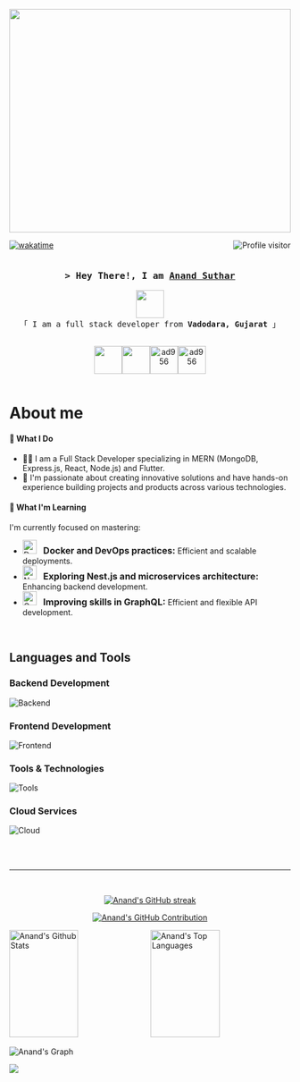 <p align="center">
  <a href="https://github.com/ad956"><img height="400px" width="100%" src="https://user-images.githubusercontent.com/74038190/225813708-98b745f2-7d22-48cf-9150-083f1b00d6c9.gif"></a>
</p>

[![wakatime](https://wakatime.com/badge/user/018ca6f5-ed20-4167-a56f-0ceefd84c7d0.svg)](https://wakatime.com/@018ca6f5-ed20-4167-a56f-0ceefd84c7d0)
<a href="https://komarev.com/ghpvc/?username=ad956">
  <img align="right" src="https://komarev.com/ghpvc/?username=ad956&color=blueviolet&style=plastic&label=Visitors" alt="Profile visitor" />
</a>
<!-- Intro  -->
<div style="display: flex; flex-wrap: wrap; justify-content: center; align-items: center; text-align: center;">
    <div style="flex: 1; min-width: 300px;">
        <h3>
            <samp>&gt; Hey There!, I am
                <b><a target="_blank" href="https://github.com/ad956">Anand Suthar</a></b>
            </samp>
        </h3>
        <p>
            <samp>
                <img src="https://res.cloudinary.com/dtkfvp2ic/image/upload/v1703676112/ffire_mjnxjr.png" height="50" width="50"/>
                <br>
                「 I am a full stack developer from <b>Vadodara, Gujarat</b> 」
                <br>
                <br>
            </samp>
        </p>
        <p style="display: flex; justify-content: center; align-items: center;">
            <a href="https://www.linkedin.com/in/anand-suthar-72133b208" target="_blank" style="text-decoration: none; color: inherit;">
                <img src="https://res.cloudinary.com/dtkfvp2ic/image/upload/v1703674177/LinkedIn_mtl50i.png" height="50" width="50" />
            </a>
            <a href="https://twitter.com/_ad956" target="_blank" style="text-decoration: none; color: inherit;">
                <img src="https://res.cloudinary.com/dtkfvp2ic/image/upload/v1703674177/Twitter_mbkmve.png" height="50" width="50" />
            </a>
            <a href="https://instagram.com/_anu_956" target="_blank" style="text-decoration: none; color: inherit;">
                <img src="https://res.cloudinary.com/dtkfvp2ic/image/upload/v1703674178/Instagram_k8jv1h.png" alt="ad956" height="50" width="50" />
            </a>
            <a href="https://www.facebook.com/ad956/" target="_blank" style="text-decoration: none; color: inherit;">
                <img src="https://res.cloudinary.com/dtkfvp2ic/image/upload/v1703674178/Facebook_a2t78g.png" alt="ad956" height="50" width="50" />
            </a>
        </p>
    </div>
    <div style="flex: 1; min-width: 300px; text-align: center;">
        <img src="https://res.cloudinary.com/dtkfvp2ic/image/upload/v1716018319/gojo_lsohay.png" alt=""/>
    </div>
</div>
<!-- About Section -->

# About me
#### 💼 What I Do

- 👨‍💻 I am a Full Stack Developer specializing in MERN (MongoDB, Express.js, React, Node.js) and Flutter.
- 🚀 I'm passionate about creating innovative solutions and have hands-on experience building projects and products across various technologies.

#### 🌱 What I'm Learning
I'm currently focused on mastering:

- <div align="left">
    <img src="https://skillicons.dev/icons?i=docker&theme=dark" height="25" width="25" alt="Docker Icon" />
    &nbsp;
    <span style="font-size: 16px; font-weight: bold;">Docker and DevOps practices:</span> Efficient and scalable deployments.
  </div>

- <div align="left">
    <img src="https://skillicons.dev/icons?i=nest&theme=dark" height="25" width="25" alt="Nest.js Icon" />
    &nbsp;
    <span style="font-size: 16px; font-weight: bold;">Exploring Nest.js and microservices architecture:</span> Enhancing backend development.
  </div>

- <div align="left">
  <img src="https://skillicons.dev/icons?i=graphql&theme=dark" height="25" width="25" alt="GraphQL Icon" />
  &nbsp;
  <span style="font-size: 16px; font-weight: bold;">Improving skills in GraphQL:</span> Efficient and flexible API development.
</div>

<br/>

## Languages and Tools

### Backend Development

![Backend](https://skillicons.dev/icons?i=nodejs,expressjs,nestjs,mongodb,mysql,redis,graphql&perline=10&theme=dark)

### Frontend Development

![Frontend](https://skillicons.dev/icons?i=nextjs,react,redux,js,ts,tailwind,flutter,dart&perline=10&theme=dark)

### Tools & Technologies

![Tools](https://skillicons.dev/icons?i=git,vscode,linux,vite,jest,docker,githubactions,nginx&perline=10&theme=dark)

### Cloud Services

![Cloud](https://skillicons.dev/icons?i=googlecloud,firebase&theme=dark)

<br/>
<br/>
<hr/>
<br/>

<p align="center">
  <a href="https://github.com/ad956">
    <img src="https://streak-stats.demolab.com/?user=ad956&theme=radical&border=7F3FBF&background=0D1117" alt="Anand's GitHub streak"/>
  </a>
</p>

<p align="center">
  <a href="https://github.com/ad956">
    <img src="https://github-profile-summary-cards.vercel.app/api/cards/profile-details?username=ad956&theme=radical" alt="Anand's GitHub Contribution"/>
  </a>
</p>

<a> 
    <a href="https://github.com/ad956"><img alt="Anand's Github Stats" src="https://denvercoder1-github-readme-stats.vercel.app/api?username=ad956&show_icons=true&count_private=true&theme=react&border_color=7F3FBF&bg_color=0D1117&title_color=F85D7F&icon_color=F8D866" height="192px" width="49.5%"/></a>
  <a href="https://github.com/ad956"><img alt="Anand's Top Languages" src="https://denvercoder1-github-readme-stats.vercel.app/api/top-langs/?username=ad956&langs_count=8&layout=compact&theme=react&border_color=7F3FBF&bg_color=0D1117&title_color=F85D7F&icon_color=F8D866" height="192px" width="49.5%"/></a>
  <br/>
</a>

![Anand's Graph](https://github-readme-activity-graph.vercel.app/graph?username=ad956&custom_title=Anand%20Suthar's%20GitHub%20Activity%20Graph&bg_color=0D1117&color=7F3FBF&line=7F3FBF&point=7F3FBF&area_color=FFFFFF&title_color=FFFFFF&area=true)

  ![](https://hit.yhype.me/github/profile?user_id=85487906)
